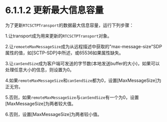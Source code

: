 
# 6.1.1.2 更新最大信息容量

为了更新`RTCSCTPTransport`的数据最大信息容量，运行下列步骤：

1.让transport成为用来更新的`RTCSCTPTransport`对象。

2.让`remoeteMaxMessageSize`成为从远程描述中获取的"max-message-size"SDP属性的值，如[SCTP-SDP]中所述，或65536如果属性缺失。

3.让`canSendSize`成为客户端可发送的字节数(本地发送buffer的大小)，如果可以处理任意大小的信息，则设置为0。

4.如果`remoteMaxMessageSize`和`canSendSize`都为0，设置[MaxMessageSize]为正无穷。

5.否则，如果`remoteMaxMessageSize`与`canSendSize`有一个为0，设置[MaxMessageSize]为两者较大值。

6.否则，设置[MaxMessageSize]为两者较小值。
